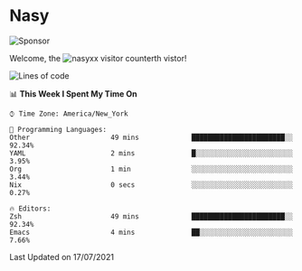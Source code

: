 # Nasy

<!--
<p align="center">
<img height="200" src="https://github-readme-stats.vercel.app/api?username=nasyxx&count_private=true&show_icons=true&theme=dracula&include_all_commits=true"/>
<img height="200" src="https://github-readme-stats.vercel.app/api/top-langs/?username=nasyxx&theme=dracula&hide=html,jupyter+notebook&count_private=true&show_icons=true"/>
</p>

  
----------------
-->

![Sponsor](https://img.shields.io/static/v1.svg?label=Sponsor&message=%E2%9D%A4&logo=GitHub&style=flat&color=pink)
 
Welcome, the ![nasyxx visitor counter](https://count.getloli.com/get/@nasyxx?theme=rule34)th vistor!
 
<!--START_SECTION:waka-->
![Lines of code](https://img.shields.io/badge/From%20Hello%20World%20I%27ve%20Written-5.4%20million%20lines%20of%20code-blue)

📊 **This Week I Spent My Time On** 

```text
⌚︎ Time Zone: America/New_York

💬 Programming Languages: 
Other                    49 mins             ███████████████████████░░   92.34% 
YAML                     2 mins              █░░░░░░░░░░░░░░░░░░░░░░░░   3.95% 
Org                      1 min               ░░░░░░░░░░░░░░░░░░░░░░░░░   3.44% 
Nix                      0 secs              ░░░░░░░░░░░░░░░░░░░░░░░░░   0.27%

🔥 Editors: 
Zsh                      49 mins             ███████████████████████░░   92.34% 
Emacs                    4 mins              ██░░░░░░░░░░░░░░░░░░░░░░░   7.66%

```


 Last Updated on 17/07/2021
<!--END_SECTION:waka-->

<!-- ![visitors](https://visitor-badge.laobi.icu/badge?page_id=nasyxx.nasyxx) -->

